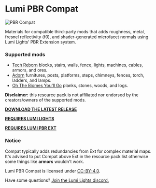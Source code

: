 # Lumi PBR Compat

![PBR Compat](https://raw.githubusercontent.com/spiralhalo/spiralhalo.github.io/main/img/pbrcompat.jpg)

Materials for compatible third-party mods that adds roughness, metal, fresnel reflectivity (f0), and shader-generated microfacet normals using Lumi Lights' PBR Extension system.

### Supported mods

- [Tech Reborn](https://www.curseforge.com/minecraft/mc-mods/techreborn) blocks, stairs, walls, fence, lights, machines, cables, armors, and ores.
- [Adorn](https://www.curseforge.com/minecraft/mc-mods/adorn) furnitures, posts, platforms, steps, chimneys, fences, torch, ladders, and lamps.
- [Oh The Biomes You'll Go](https://www.curseforge.com/minecraft/mc-mods/oh-the-biomes-youll-go-fabric) planks, stones, woods, and logs.

**Disclaimer:** this resource pack is not affiliated nor endorsed by the creators/owners of the supported mods.

**[DOWNLOAD THE LATEST RELEASE](https://github.com/spiralhalo/LumiPBRCompat/releases)**

**[REQUIRES LUMI LIGHTS](https://github.com/spiralhalo/LumiLights)**

**[REQUIRES LUMI PBR EXT](https://github.com/spiralhalo/LumiPBRExt)**

### Notice

Compat typically adds redundancies from Ext for complex material maps. It's advised to put Compat above Ext in the resource pack list otherwise some things like **armors** wouldn't work.

Lumi PBR Compat is licensed under [CC-BY-4.0](https://creativecommons.org/licenses/by/4.0/).

Have some questions? [Join the Lumi Lights discord.](https://discord.gg/qcyBfhxkgk)
